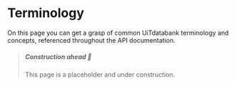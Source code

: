 # Terminology

On this page you can get a grasp of common UiTdatabank terminology and concepts, referenced throughout the API documentation.

<!-- theme: warning -->

> ##### Construction ahead 🚧
> This page is a placeholder and under construction.